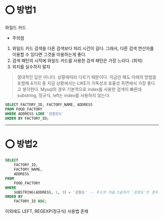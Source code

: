 # ⭕ 방법1
와일드 카드
- 주의점
1. 와일드 카드 검색을 다른 검색보다 처리 시간이 길다. 그래서, 다른 검색 연산자를 이용할 수 있다면 그것을 이용하는게 좋다.
2. 검색 패턴의 시작에 와일드 카드를 사용한 검색 패턴은 가장 느리다. (최악)
3. 위치를 실수하지 말자

>절대적인 답은 아니다. 상황에따라 다르기 때문이다. 지금만 해도 아래의 방법을 포함해 4가지 중 지금 상황에서는 LIKE가 가독성과 효율성 측면에서 가장 좋다고 생각한다. Mysql의 경우 기본적으로 index를 사용한 검색이 빠른데 substring, 정규식, left는 index를 사용하지 않는다.

```sql
SELECT FACTORY_ID, FACTORY_NAME, ADDRESS
FROM FOOD_FACTORY
WHERE ADDRESS LIKE '강원도%'
ORDER BY FACTORY_ID;
```

---

# ⭕ 방법2
```sql
SELECT
    FACTORY_ID,
    FACTORY_NAME,
    ADDRESS
FROM
    FOOD_FACTORY
WHERE
    SUBSTRING(ADDRESS, 1, 3) = '강원도' -- 주소의 처음 3글자가 '강원도'인 경우
ORDER BY
    FACTORY_ID ASC;
```

이외에도 LEFT, REGEXP(정규식) 사용법 존재

